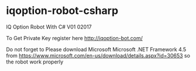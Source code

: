 # iqoption-robot-csharp
IQ Option Robot With C# V01 02017

To Get Private Key register here http://iqoption-bot.com/

Do not forget to Please download Microsoft Microsoft .NET Framework 4.5 from https://www.microsoft.com/en-us/download/details.aspx?id=30653  so the robot work properly
